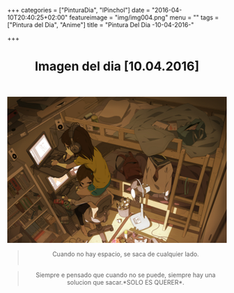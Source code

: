 +++
categories = ["PinturaDia", "lPinchol"]
date = "2016-04-10T20:40:25+02:00"
featureimage = "img/img004.png"
menu = ""
tags = ["Pintura del Dia", "Anime"]
title = "Pintura Del Dia -10-04-2016-"

+++

# <center>Imagen del dia [10.04.2016]</center></br>
![001](/img/pinturadia/03.jpg)

> <center>Cuando no hay espacio, se saca de cualquier lado.</center></br>

> <center>Siempre e pensado que cuando no se puede, siempre hay una solucion que sacar.*SOLO ES QUERER*.</center>